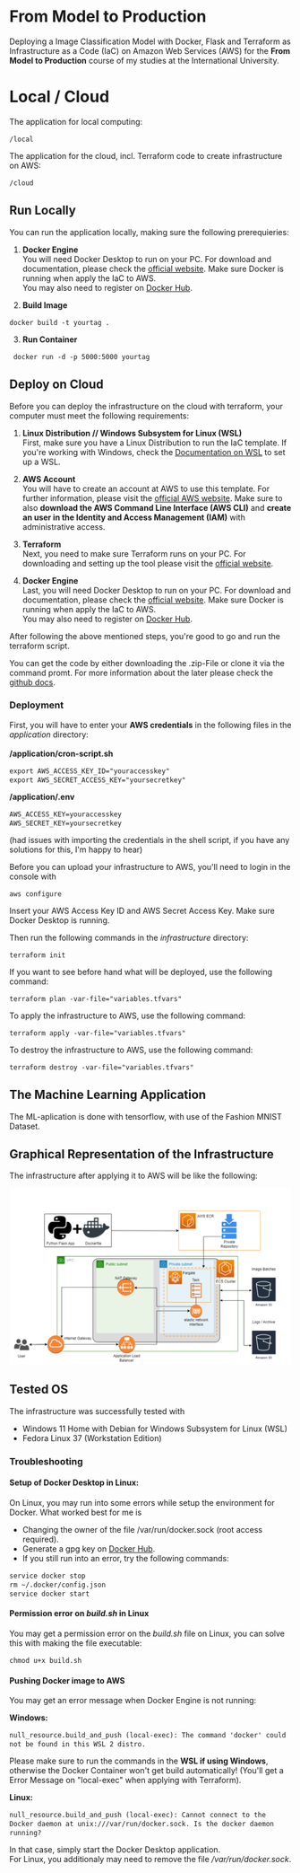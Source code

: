 # From Model to Production
Deploying a Image Classification Model with Docker, Flask and Terraform as Infrastructure as a Code (IaC) on Amazon Web Services (AWS) for the **From Model to Production** course of my studies at the International University.

# Local / Cloud
The application for local computing:
```
/local
```

The application for the cloud, incl. Terraform code to create infrastructure on AWS:
```
/cloud
```



## Run Locally
You can run the application locally, making sure the following prerequieries:

1. **Docker Engine** <br /> 
You will need Docker Desktop to run on your PC. For download and documentation, please check the [official website](https://www.docker.com/). Make sure Docker is running when apply the IaC to AWS. <br />
You may also need to register on [Docker Hub](https://hub.docker.com/).

2. **Build Image** <br />
```
docker build -t yourtag .
```
3. **Run Container** <br />
```
 docker run -d -p 5000:5000 yourtag
```

## Deploy on Cloud
Before you can deploy the infrastructure on the cloud with terraform, your computer must meet the following requirements:

1. **Linux Distribution // Windows Subsystem for Linux (WSL)** <br /> 
First, make sure you have a Linux Distribution to run the IaC template. If you're working with Windows, check the [Documentation on WSL](https://learn.microsoft.com/en-us/windows/wsl/) to set up a WSL.

2. **AWS Account** <br /> 
You will have to create an account at AWS to use this template. For further information, please visit the [official AWS website](https://aws.amazon.com/).
Make sure to also **download the AWS Command Line Interface (AWS CLI)** and **create an user in the Identity and Access Management (IAM)** with administrative access.

3. **Terraform** <br /> 
Next, you need to make sure Terraform runs on your PC. For downloading and setting up the tool please visit the [official website](https://www.terraform.io/).

4. **Docker Engine** <br /> 
Last, you will need Docker Desktop to run on your PC. For download and documentation, please check the [official website](https://www.docker.com/). Make sure Docker is running when apply the IaC to AWS. <br />
You may also need to register on [Docker Hub](https://hub.docker.com/).

After following the above mentioned steps, you're good to go and run the terraform script.

You can get the code by either downloading the .zip-File or clone it via the command promt. For more information about the later please check the [github docs](https://docs.github.com/en/repositories/creating-and-managing-repositories/cloning-a-repository).


### Deployment

First, you will have to enter your **AWS credentials** in the following files in the *application* directory: <br /> <br />
**/application/cron-script.sh**
```
export AWS_ACCESS_KEY_ID="youraccesskey"
export AWS_SECRET_ACCESS_KEY="yoursecretkey"
```
**/application/.env**
```
AWS_ACCESS_KEY=youraccesskey
AWS_SECRET_KEY=yoursecretkey
```
(had issues with importing the credentials in the shell script, if you have any solutions for this, I'm happy to hear)

Before you can upload your infrastructure to AWS, you'll need to login in the console with
```
aws configure
```
Insert your AWS Access Key ID and AWS Secret Access Key. 
Make sure Docker Desktop is running.

Then run the following commands in the *infrastructure* directory:
```
terraform init
```

If you want to see before hand what will be deployed, use the following command: 
```
terraform plan -var-file="variables.tfvars"
```

To apply the infrastructure to AWS, use the following command:
```
terraform apply -var-file="variables.tfvars"
```

To destroy the infrastructure to AWS, use the following command:
```
terraform destroy -var-file="variables.tfvars"
```

## The Machine Learning Application

The ML-aplication is done with tensorflow, with use of the Fashion MNIST Dataset.


## Graphical Representation of the Infrastructure 

The infrastructure after applying it to AWS will be like the following: <br /> 

![](infrastructure.png)

## Tested OS
The infrastructure was successfully tested with 
* Windows 11 Home with Debian for Windows Subsystem for Linux (WSL)
* Fedora Linux 37 (Workstation Edition)

### Troubleshooting
#### Setup of Docker Desktop in Linux:
On Linux, you may run into some errors while setup the environment for Docker. What worked best for me is 
* Changing the owner of the file /var/run/docker.sock (root access required).
* Generate a gpg key on [Docker Hub](https://hub.docker.com/).
* If you still run into an error, try the following commands: 
``` 
service docker stop
rm ~/.docker/config.json
service docker start 
```

#### Permission error on *build.sh* in Linux
You may get a permission error on the *build.sh* file on Linux, you can solve this with making the file executable:
```
chmod u+x build.sh
```


#### Pushing Docker image to AWS
You may get an error message when Docker Engine is not running: <br />

**Windows:**
```
null_resource.build_and_push (local-exec): The command 'docker' could not be found in this WSL 2 distro.
```
Please make sure to run the commands in the **WSL if using Windows**, otherwise the Docker Container won't get build automatically! (You'll get a Error Message on "local-exec" when applying with Terraform).


**Linux:**
```
null_resource.build_and_push (local-exec): Cannot connect to the Docker daemon at unix:///var/run/docker.sock. Is the docker daemon running?
```
In that case, simply start the Docker Desktop application. <br />
For Linux, you additionaly may need to remove the file */var/run/docker.sock*.
